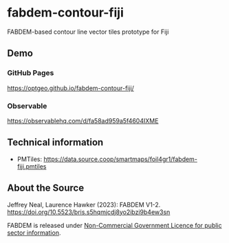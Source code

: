 # fabdem-contour-fiji
FABDEM-based contour line vector tiles prototype for Fiji

## Demo
### GitHub Pages
https://optgeo.github.io/fabdem-contour-fiji/

### Observable
https://observablehq.com/d/fa58ad959a5f4604IXME

## Technical information
- PMTiles: https://data.source.coop/smartmaps/foil4gr1/fabdem-fiji.pmtiles

## About the Source
Jeffrey Neal, Laurence Hawker (2023): FABDEM V1-2. https://doi.org/10.5523/bris.s5hqmjcdj8yo2ibzi9b4ew3sn

FABDEM is released under [Non-Commercial Government Licence for public sector information](https://www.nationalarchives.gov.uk/doc/non-commercial-government-licence/version/2/). 
